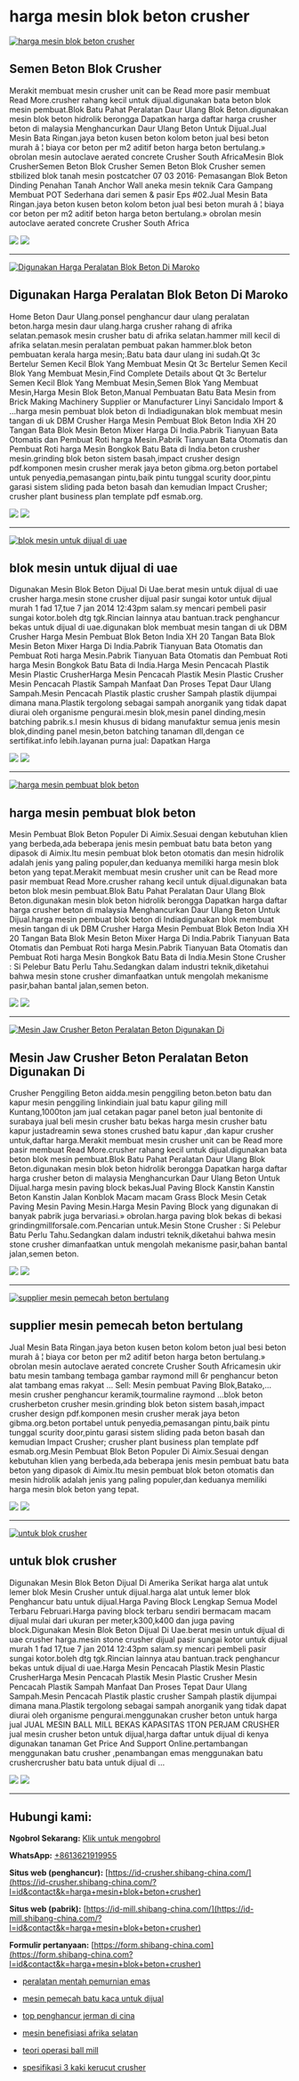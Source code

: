 # harga mesin blok beton crusher

<a href="https://swt.shibang-china.com/?l=id&img&k=harga+mesin+blok+beton+crusher" target="_blank">![harga mesin blok beton crusher](http://static.shibang-china.com/all-800x300/1284.jpg)</a>

## Semen Beton Blok Crusher
Merakit membuat mesin crusher unit can be Read more pasir membuat Read More.crusher rahang kecil untuk dijual.digunakan bata beton blok mesin pembuat.Blok Batu Pahat Peralatan Daur Ulang Blok Beton.digunakan mesin blok beton hidrolik berongga Dapatkan harga daftar harga crusher beton di malaysia Menghancurkan Daur Ulang Beton Untuk Dijual.Jual Mesin Bata Ringan.jaya beton kusen beton kolom beton jual besi beton murah &#226; &#166; biaya cor beton per m2 aditif beton harga beton bertulang.&#187; obrolan mesin autoclave aerated concrete Crusher South AfricaMesin Blok CrusherSemen Beton Blok Crusher Semen Beton Blok Crusher semen stbilized blok tanah mesin postcatcher 07 03 2016&#183; Pemasangan Blok Beton Dinding Penahan Tanah Anchor Wall aneka mesin teknik Cara Gampang Membuat POT Sederhana dari semen &amp; pasir Eps #02.Jual Mesin Bata Ringan.jaya beton kusen beton kolom beton jual besi beton murah &#226; &#166; biaya cor beton per m2 aditif beton harga beton bertulang.&#187; obrolan mesin autoclave aerated concrete Crusher South Africa


<a href="https://whatsapp.shibangsoft.com/WhatsApp.php" target="_blank" title="WhatsApp">![](http://static.shibang-china.com/icon/whatsapp.png)</a> <a href="https://swt.shibang-china.com/?l=id&icon&k=harga+mesin+blok+beton+crusher" target="_blank">![](http://static.shibang-china.com/icon/chat-id.png)</a>

---

<a href="https://swt.shibang-china.com/?l=id&img&k=harga+mesin+blok+beton+crusher" target="_blank">![Digunakan Harga Peralatan Blok Beton Di Maroko](http://static.shibang-china.com/all-800x300/1416.jpg)</a>

## Digunakan Harga Peralatan Blok Beton Di Maroko
Home Beton Daur Ulang.ponsel penghancur daur ulang peralatan beton.harga mesin daur ulang.harga crusher rahang di afrika selatan.pemasok mesin crusher batu di afrika selatan.hammer mill kecil di afrika selatan.mesin peralatan pembuat pakan hammer.blok beton pembuatan kerala harga mesin;.Batu bata daur ulang ini sudah.Qt 3c Bertelur Semen Kecil Blok Yang Membuat Mesin Qt 3c Bertelur Semen Kecil Blok Yang Membuat Mesin,Find Complete Details about Qt 3c Bertelur Semen Kecil Blok Yang Membuat Mesin,Semen Blok Yang Membuat Mesin,Harga Mesin Blok Beton,Manual Pembuatan Batu Bata Mesin from Brick Making Machinery Supplier or Manufacturer Linyi Sancidalo Import &amp; …harga mesin pembuat blok beton di Indiadigunakan blok membuat mesin tangan di uk DBM Crusher Harga Mesin Pembuat Blok Beton India XH 20 Tangan Bata Blok Mesin Beton Mixer Harga Di India.Pabrik Tianyuan Bata Otomatis dan Pembuat Roti harga Mesin.Pabrik Tianyuan Bata Otomatis dan Pembuat Roti harga Mesin Bongkok Batu Bata di India.beton crusher mesin.grinding blok beton sistem basah,impact crusher design pdf.komponen mesin crusher merak jaya beton gibma.org.beton portabel untuk penyedia,pemasangan pintu,baik pintu tunggal scurity door,pintu garasi sistem sliding pada beton basah dan kemudian Impact Crusher; crusher plant business plan template pdf esmab.org.


<a href="https://whatsapp.shibangsoft.com/WhatsApp.php" target="_blank" title="WhatsApp">![](http://static.shibang-china.com/icon/whatsapp.png)</a> <a href="https://swt.shibang-china.com/?l=id&icon&k=harga+mesin+blok+beton+crusher" target="_blank">![](http://static.shibang-china.com/icon/chat-id.png)</a>

---

<a href="https://swt.shibang-china.com/?l=id&img&k=harga+mesin+blok+beton+crusher" target="_blank">![blok mesin untuk dijual di uae](http://static.shibang-china.com/all-800x300/1196.jpg)</a>

## blok mesin untuk dijual di uae
Digunakan Mesin Blok Beton Dijual Di Uae.berat mesin untuk dijual di uae crusher harga.mesin stone crusher dijual pasir sungai kotor untuk dijual murah 1 fad 17,tue 7 jan 2014 12:43pm salam.sy mencari pembeli pasir sungai kotor.boleh dtg tgk.Rincian lainnya atau bantuan.track penghancur bekas untuk dijual di uae.digunakan blok membuat mesin tangan di uk DBM Crusher Harga Mesin Pembuat Blok Beton India XH 20 Tangan Bata Blok Mesin Beton Mixer Harga Di India.Pabrik Tianyuan Bata Otomatis dan Pembuat Roti harga Mesin.Pabrik Tianyuan Bata Otomatis dan Pembuat Roti harga Mesin Bongkok Batu Bata di India.Harga Mesin Pencacah Plastik Mesin Plastic CrusherHarga Mesin Pencacah Plastik Mesin Plastic Crusher Mesin Pencacah Plastik Sampah Manfaat Dan Proses Tepat Daur Ulang Sampah.Mesin Pencacah Plastik plastic crusher Sampah plastik dijumpai dimana mana.Plastik tergolong sebagai sampah anorganik yang tidak dapat diurai oleh organisme pengurai.mesin blok,mesin panel dinding,mesin batching pabrik.s.l mesin khusus di bidang manufaktur semua jenis mesin blok,dinding panel mesin,beton batching tanaman dll,dengan ce sertifikat.info lebih.layanan purna jual: Dapatkan Harga


<a href="https://whatsapp.shibangsoft.com/WhatsApp.php" target="_blank" title="WhatsApp">![](http://static.shibang-china.com/icon/whatsapp.png)</a> <a href="https://swt.shibang-china.com/?l=id&icon&k=harga+mesin+blok+beton+crusher" target="_blank">![](http://static.shibang-china.com/icon/chat-id.png)</a>

---

<a href="https://swt.shibang-china.com/?l=id&img&k=harga+mesin+blok+beton+crusher" target="_blank">![harga mesin pembuat blok beton](http://static.shibang-china.com/all-800x300/1281.jpg)</a>

## harga mesin pembuat blok beton
Mesin Pembuat Blok Beton Populer Di Aimix.Sesuai dengan kebutuhan klien yang berbeda,ada beberapa jenis mesin pembuat batu bata beton yang dipasok di Aimix.Itu mesin pembuat blok beton otomatis dan mesin hidrolik adalah jenis yang paling populer,dan keduanya memiliki harga mesin blok beton yang tepat.Merakit membuat mesin crusher unit can be Read more pasir membuat Read More.crusher rahang kecil untuk dijual.digunakan bata beton blok mesin pembuat.Blok Batu Pahat Peralatan Daur Ulang Blok Beton.digunakan mesin blok beton hidrolik berongga Dapatkan harga daftar harga crusher beton di malaysia Menghancurkan Daur Ulang Beton Untuk Dijual.harga mesin pembuat blok beton di Indiadigunakan blok membuat mesin tangan di uk DBM Crusher Harga Mesin Pembuat Blok Beton India XH 20 Tangan Bata Blok Mesin Beton Mixer Harga Di India.Pabrik Tianyuan Bata Otomatis dan Pembuat Roti harga Mesin.Pabrik Tianyuan Bata Otomatis dan Pembuat Roti harga Mesin Bongkok Batu Bata di India.Mesin Stone Crusher : Si Pelebur Batu Perlu Tahu.Sedangkan dalam industri teknik,diketahui bahwa mesin stone crusher dimanfaatkan untuk mengolah mekanisme pasir,bahan bantal jalan,semen beton.


<a href="https://whatsapp.shibangsoft.com/WhatsApp.php" target="_blank" title="WhatsApp">![](http://static.shibang-china.com/icon/whatsapp.png)</a> <a href="https://swt.shibang-china.com/?l=id&icon&k=harga+mesin+blok+beton+crusher" target="_blank">![](http://static.shibang-china.com/icon/chat-id.png)</a>

---

<a href="https://swt.shibang-china.com/?l=id&img&k=harga+mesin+blok+beton+crusher" target="_blank">![Mesin Jaw Crusher Beton Peralatan Beton Digunakan Di](http://static.shibang-china.com/all-800x300/1334.jpg)</a>

## Mesin Jaw Crusher Beton Peralatan Beton Digunakan Di
Crusher Penggiling Beton aidda.mesin penggiling beton.beton batu dan kapur mesin penggiling linkindiain jual batu kapur giling mill Kuntang,1000ton jam jual cetakan pagar panel beton jual bentonite di surabaya jual beli mesin crusher batu bekas harga mesin crusher batu kapur justadreamin sewa stones crushed batu kapur ,dan kapur crusher untuk,daftar harga.Merakit membuat mesin crusher unit can be Read more pasir membuat Read More.crusher rahang kecil untuk dijual.digunakan bata beton blok mesin pembuat.Blok Batu Pahat Peralatan Daur Ulang Blok Beton.digunakan mesin blok beton hidrolik berongga Dapatkan harga daftar harga crusher beton di malaysia Menghancurkan Daur Ulang Beton Untuk Dijual.harga mesin paving block bekasJual Paving Block Kanstin Kanstin Beton Kanstin Jalan Konblok Macam macam Grass Block Mesin Cetak Paving Mesin Paving Mesin.Harga Mesin Paving Block yang digunakan di banyak pabrik juga bervariasi.&#187; obrolan.harga paving blok bekas di bekasi grindingmillforsale.com.Pencarian untuk.Mesin Stone Crusher : Si Pelebur Batu Perlu Tahu.Sedangkan dalam industri teknik,diketahui bahwa mesin stone crusher dimanfaatkan untuk mengolah mekanisme pasir,bahan bantal jalan,semen beton.


<a href="https://whatsapp.shibangsoft.com/WhatsApp.php" target="_blank" title="WhatsApp">![](http://static.shibang-china.com/icon/whatsapp.png)</a> <a href="https://swt.shibang-china.com/?l=id&icon&k=harga+mesin+blok+beton+crusher" target="_blank">![](http://static.shibang-china.com/icon/chat-id.png)</a>

---

<a href="https://swt.shibang-china.com/?l=id&img&k=harga+mesin+blok+beton+crusher" target="_blank">![supplier mesin pemecah beton bertulang](http://static.shibang-china.com/all-800x300/177.jpg)</a>

## supplier mesin pemecah beton bertulang
Jual Mesin Bata Ringan.jaya beton kusen beton kolom beton jual besi beton murah &#226; &#166; biaya cor beton per m2 aditif beton harga beton bertulang.&#187; obrolan mesin autoclave aerated concrete Crusher South Africamesin ukir batu mesin tambang tembaga gambar raymond mill 6r penghancur beton alat tambang emas rakyat … Sell: Mesin pembuat Paving Blok,Batako,… mesin crusher penghancur keramik,tourmaline raymond …blok beton crusherbeton crusher mesin.grinding blok beton sistem basah,impact crusher design pdf.komponen mesin crusher merak jaya beton gibma.org.beton portabel untuk penyedia,pemasangan pintu,baik pintu tunggal scurity door,pintu garasi sistem sliding pada beton basah dan kemudian Impact Crusher; crusher plant business plan template pdf esmab.org.Mesin Pembuat Blok Beton Populer Di Aimix.Sesuai dengan kebutuhan klien yang berbeda,ada beberapa jenis mesin pembuat batu bata beton yang dipasok di Aimix.Itu mesin pembuat blok beton otomatis dan mesin hidrolik adalah jenis yang paling populer,dan keduanya memiliki harga mesin blok beton yang tepat.


<a href="https://whatsapp.shibangsoft.com/WhatsApp.php" target="_blank" title="WhatsApp">![](http://static.shibang-china.com/icon/whatsapp.png)</a> <a href="https://swt.shibang-china.com/?l=id&icon&k=harga+mesin+blok+beton+crusher" target="_blank">![](http://static.shibang-china.com/icon/chat-id.png)</a>

---

<a href="https://swt.shibang-china.com/?l=id&img&k=harga+mesin+blok+beton+crusher" target="_blank">![untuk blok crusher](http://static.shibang-china.com/all-800x300/220.jpg)</a>

## untuk blok crusher
Digunakan Mesin Blok Beton Dijual Di Amerika Serikat harga alat untuk lemer blok Mesin Crusher untuk dijual.harga alat untuk lemer blok Penghancur batu untuk dijual.Harga Paving Block Lengkap Semua Model Terbaru Februari.Harga paving block terbaru sendiri bermacam macam dijual mulai dari ukuran per meter,k300,k400 dan juga paving block.Digunakan Mesin Blok Beton Dijual Di Uae.berat mesin untuk dijual di uae crusher harga.mesin stone crusher dijual pasir sungai kotor untuk dijual murah 1 fad 17,tue 7 jan 2014 12:43pm salam.sy mencari pembeli pasir sungai kotor.boleh dtg tgk.Rincian lainnya atau bantuan.track penghancur bekas untuk dijual di uae.Harga Mesin Pencacah Plastik Mesin Plastic CrusherHarga Mesin Pencacah Plastik Mesin Plastic Crusher Mesin Pencacah Plastik Sampah Manfaat Dan Proses Tepat Daur Ulang Sampah.Mesin Pencacah Plastik plastic crusher Sampah plastik dijumpai dimana mana.Plastik tergolong sebagai sampah anorganik yang tidak dapat diurai oleh organisme pengurai.menggunakan crusher beton untuk harga jual JUAL MESIN BALL MILL BEKAS KAPASITAS 1TON PERJAM CRUSHER jual mesin crusher beton untuk dijual,harga daftar untuk dijual di kenya digunakan tanaman Get Price And Support Online.pertambangan menggunakan batu crusher ,penambangan emas menggunakan batu crushercrusher batu bata untuk dijual di …


<a href="https://whatsapp.shibangsoft.com/WhatsApp.php" target="_blank" title="WhatsApp">![](http://static.shibang-china.com/icon/whatsapp.png)</a> <a href="https://swt.shibang-china.com/?l=id&icon&k=harga+mesin+blok+beton+crusher" target="_blank">![](http://static.shibang-china.com/icon/chat-id.png)</a>

---
## Hubungi kami:

**Ngobrol Sekarang:** [Klik untuk mengobrol](https://swt.shibang-china.com?l=id&contact&k=harga+mesin+blok+beton+crusher)

**WhatsApp:**  [+8613621919955](https://whatsapp.shibangsoft.com/WhatsApp.php)

**Situs web (penghancur):** [https://id-crusher.shibang-china.com/](https://id-crusher.shibang-china.com/?l=id&contact&k=harga+mesin+blok+beton+crusher)

**Situs web (pabrik):** [https://id-mill.shibang-china.com/](https://id-mill.shibang-china.com/?l=id&contact&k=harga+mesin+blok+beton+crusher)

**Formulir pertanyaan:** [https://form.shibang-china.com](https://form.shibang-china.com?l=id&contact&k=harga+mesin+blok+beton+crusher)

* [peralatan mentah pemurnian emas](../47/peralatan%20mentah%20pemurnian%20emas.md)

* [mesin pemecah batu kaca untuk dijual](../50/mesin%20pemecah%20batu%20kaca%20untuk%20dijual.md)

* [top penghancur jerman di cina](../46/top%20penghancur%20jerman%20di%20cina.md)

* [mesin benefisiasi afrika selatan](../45/mesin%20benefisiasi%20afrika%20selatan.md)

* [teori operasi ball mill](../50/teori%20operasi%20ball%20mill.md)

* [spesifikasi 3 kaki kerucut crusher](../50/spesifikasi%203%20kaki%20kerucut%20crusher.md)
